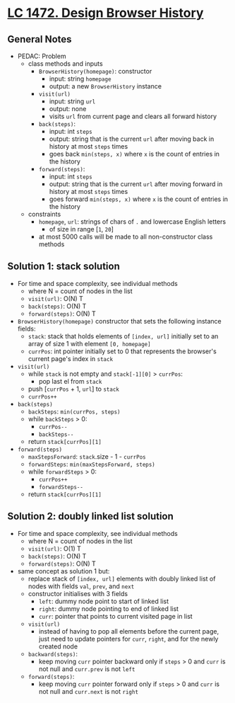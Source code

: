 # [LC 1472. Design Browser History](https://leetcode.com/problems/design-browser-history/)

## General Notes

- PEDAC: Problem
  - class methods and inputs
    - `BrowserHistory(homepage)`: constructor
      - input: string `homepage`
      - output: a new `BrowserHistory` instance
    - `visit(url)`
      - input: string `url`
      - output: none
      - visits `url` from current page and clears all forward history
    - `back(steps)`:
      - input: int `steps`
      - output: string that is the current `url` after moving back in history at most `steps` times
      - goes back `min(steps, x)` where `x` is the count of entries in the history
    - `forward(steps)`:
      - input: int `steps`
      - output: string that is the current `url` after moving forward in history at most `steps` times
      - goes forward `min(steps, x)` where `x` is the count of entries in the history
  - constraints
    - `homepage`, `url`: strings of chars of `.` and lowercase English letters
      - of size in range \[`1`, `20`]
    - at most 5000 calls will be made to all non-constructor class methods

## Solution 1: stack solution

- For time and space complexity, see individual methods
  - where N = count of nodes in the list
  - `visit(url)`: O(N) T
  - `back(steps)`: O(N) T
  - `forward(steps)`: O(N) T
- `BrowserHistory(homepage)` constructor that sets the following instance fields:
  - `stack`: stack that holds elements of `[index, url]` initially set to an array of size 1 with element `[0, homepage]`
  - `currPos`: int pointer initially set to 0 that represents the browser's current page's index in `stack`
- `visit(url)`
  - while `stack` is not empty and `stack[-1][0]` > `currPos`:
    - pop last el from `stack`
  - push [`currPos` + 1, `url`] to `stack`
  - `currPos++`
- `back(steps)`
  - `backSteps`: `min(currPos, steps)`
  - while `backSteps` > 0:
    - `currPos--`
    - `backSteps--`
  - return `stack[currPos][1]`
- `forward(steps)`
  - `maxStepsForward`: `stack`.size - 1 - `currPos`
  - `forwardSteps`: `min(maxStepsForward, steps)`
  - while `forwardSteps` > 0:
    - `currPos++`
    - `forwardSteps--`
  - return `stack[currPos][1]`

## Solution 2: doubly linked list solution

- For time and space complexity, see individual methods
  - where N = count of nodes in the list
  - `visit(url)`: O(1) T
  - `back(steps)`: O(N) T
  - `forward(steps)`: O(N) T
- same concept as solution 1 but:
  - replace stack of `[index, url]` elements with doubly linked list of nodes with fields `val`, `prev`, and `next`
  - constructor initialises with 3 fields
    - `left`: dummy node point to start of linked list
    - `right`: dummy node pointing to end of linked list
    - `curr`: pointer that points to current visited page in list
  - `visit(url)`
    - instead of having to pop all elements before the current page, just need to update pointers for `curr`, `right`, and for the newly created node
  - `backward(steps)`:
    - keep moving `curr` pointer backward only if `steps` > 0 and `curr` is not null and `curr.prev` is not `left`
  - `forward(steps)`:
    - keep moving `curr` pointer forward only if `steps` > 0 and `curr` is not null and `curr.next` is not `right`
